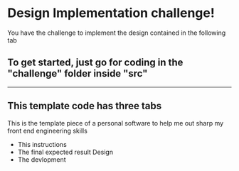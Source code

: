 # Design Implementation challenge!

You have the challenge to implement the design contained in the following tab

## To get started, just go for coding in the "challenge" folder inside "src"

<hr/>


## This template code has three tabs

This is the template piece of a personal software to help me out sharp my front end engineering skills

* This instructions
* The final expected result Design
* The devlopment

